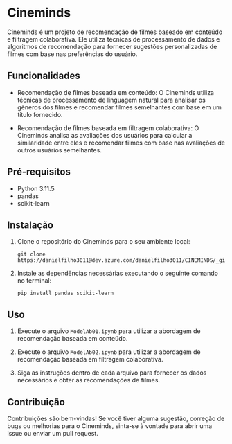 # Cineminds

Cineminds é um projeto de recomendação de filmes baseado em conteúdo e filtragem colaborativa. Ele utiliza técnicas de processamento de dados e algoritmos de recomendação para fornecer sugestões personalizadas de filmes com base nas preferências do usuário.

## Funcionalidades

- Recomendação de filmes baseada em conteúdo: O Cineminds utiliza técnicas de processamento de linguagem natural para analisar os gêneros dos filmes e recomendar filmes semelhantes com base em um título fornecido.

- Recomendação de filmes baseada em filtragem colaborativa: O Cineminds analisa as avaliações dos usuários para calcular a similaridade entre eles e recomendar filmes com base nas avaliações de outros usuários semelhantes.

## Pré-requisitos

- Python 3.11.5
- pandas
- scikit-learn

## Instalação

1. Clone o repositório do Cineminds para o seu ambiente local:
   ```
   git clone https://danielfilho3011@dev.azure.com/danielfilho3011/CINEMINDS/_git/CINEMINDS
   ```

2. Instale as dependências necessárias executando o seguinte comando no terminal:
   ```
   pip install pandas scikit-learn
   ```

## Uso

1. Execute o arquivo `ModelAb01.ipynb` para utilizar a abordagem de recomendação baseada em conteúdo.

2. Execute o arquivo `ModelAb02.ipynb` para utilizar a abordagem de recomendação baseada em filtragem colaborativa.

3. Siga as instruções dentro de cada arquivo para fornecer os dados necessários e obter as recomendações de filmes.

## Contribuição

Contribuições são bem-vindas! Se você tiver alguma sugestão, correção de bugs ou melhorias para o Cineminds, sinta-se à vontade para abrir uma issue ou enviar um pull request.
